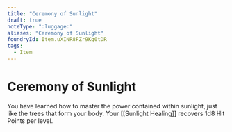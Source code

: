 ```yaml
---
title: "Ceremony of Sunlight"
draft: true
noteType: ":luggage:"
aliases: "Ceremony of Sunlight"
foundryId: Item.uXINR8FZr9Kq0tDR
tags:
  - Item
---
```


# Ceremony of Sunlight

You have learned how to master the power contained within sunlight, just like the trees that form your body. Your [[Sunlight Healing]] recovers 1d8 Hit Points per level.
